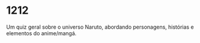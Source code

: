 # 1212
Um quiz geral sobre o universo Naruto, abordando personagens, histórias e elementos do anime/mangá.
